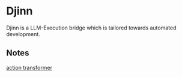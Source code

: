 # Djinn

Djinn is a LLM-Execution bridge which is tailored towards automated development.


## Notes
[action transformer](https://www.leewayhertz.com/action-transformer-model/#:~:text=Overall%2C%20intent%20recognition%20in%20an,continuously%20learning%20from%20new%20data.)
